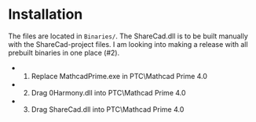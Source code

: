 # Installation
The files are located in `Binaries/`.
The ShareCad.dll is to be built manually with the ShareCad-project files. I am looking into making a release with all prebuilt binaries in one place (#2).

- 1. Replace MathcadPrime.exe in PTC\Mathcad Prime 4.0
- 2. Drag 0Harmony.dll into PTC\Mathcad Prime 4.0
- 3. Drag ShareCad.dll into PTC\Mathcad Prime 4.0
